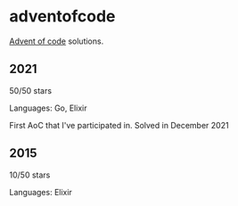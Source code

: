 # adventofcode

[Advent of code](https://adventofcode.com/) solutions.

## 2021

50/50 stars

Languages: Go, Elixir

First AoC that I've participated in. Solved in December 2021

## 2015

10/50 stars

Languages: Elixir
